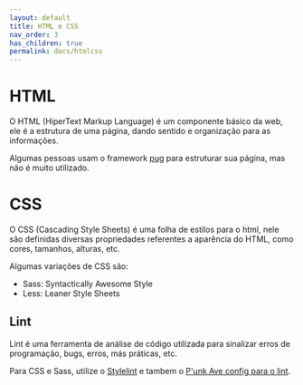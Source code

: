 ```yaml
---
layout: default
title: HTML e CSS
nav_order: 3
has_children: true
permalink: docs/htmlcss
---
```


# HTML

O HTML (HiperText Markup Language) é um componente básico da web, ele é a estrutura de uma página, dando sentido e organização para as informações.

Algumas pessoas usam o framework [pug](https://pugjs.org/api/getting-started.html) para estruturar sua página, mas não é muito utilizado.

# CSS

O CSS (Cascading Style Sheets) é uma folha de estilos para o html, nele são definidas diversas propriedades referentes a aparência do HTML, como cores, tamanhos, alturas, etc.

Algumas variações de CSS são:

- Sass: Syntactically Awesome Style
- Less: Leaner Style Sheets

## Lint

Lint é uma ferramenta de análise de código utilizada para sinalizar erros de programação, bugs, erros, más práticas, etc.

Para CSS e Sass, utilize o [Stylelint](https://stylelint.io/) e tambem o [P'unk Ave config para o lint](https://www.npmjs.com/package/stylelint-config-punkave).